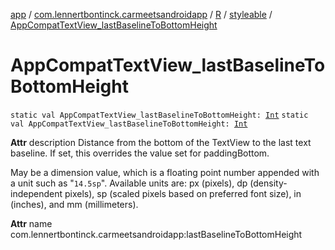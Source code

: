 [app](../../../index.md) / [com.lennertbontinck.carmeetsandroidapp](../../index.md) / [R](../index.md) / [styleable](index.md) / [AppCompatTextView_lastBaselineToBottomHeight](./-app-compat-text-view_last-baseline-to-bottom-height.md)

# AppCompatTextView_lastBaselineToBottomHeight

`static val AppCompatTextView_lastBaselineToBottomHeight: `[`Int`](https://kotlinlang.org/api/latest/jvm/stdlib/kotlin/-int/index.html)
`static val AppCompatTextView_lastBaselineToBottomHeight: `[`Int`](https://kotlinlang.org/api/latest/jvm/stdlib/kotlin/-int/index.html)

**Attr**
description Distance from the bottom of the TextView to the last text baseline. If set, this overrides the value set for paddingBottom.

May be a dimension value, which is a floating point number appended with a unit such as "`14.5sp`". Available units are: px (pixels), dp (density-independent pixels), sp (scaled pixels based on preferred font size), in (inches), and mm (millimeters).

**Attr**
name com.lennertbontinck.carmeetsandroidapp:lastBaselineToBottomHeight

